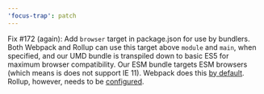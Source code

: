 ```yaml
---
'focus-trap': patch
---
```


Fix #172 (again): Add `browser` target in package.json for use by bundlers. Both Webpack and Rollup can use this target above `module` and `main`, when specified, and our UMD bundle is transpiled down to basic ES5 for maximum browser compatibility. Our ESM bundle targets ESM browsers (which means is does not support IE 11). Webpack does this [by default](https://webpack.js.org/configuration/resolve/#resolvemainfields). Rollup, however, needs to be [configured](https://github.com/rollup/plugins/tree/master/packages/node-resolve#mainfields).
